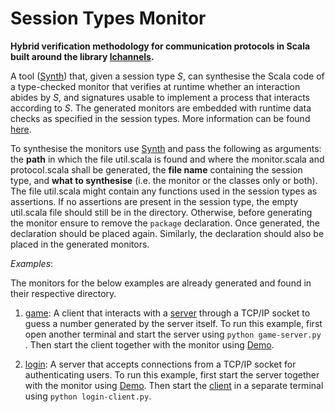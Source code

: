 # Session Types Monitor
**Hybrid verification methodology for communication protocols in Scala built around the library [lchannels](https://github.com/alcestes/lchannels).**

A tool ([Synth](https://github.com/chrisbartoloburlo/stmonitor/blob/master/monitor/src/main/scala/monitor/Synth.scala)) that, given a session type _S_, can synthesise the Scala code of a type-checked monitor that verifies at runtime whether an interaction abides by _S_, and signatures usable to implement a process that interacts according to _S_. The generated monitors are embedded with runtime data checks as specified in the session types. More information can be found [here]().

To synthesise the monitors use [Synth](https://github.com/chrisbartoloburlo/stmonitor/blob/master/monitor/src/main/scala/monitor/Synth.scala) and pass the following as arguments: the **path** in which the file util.scala is found and where the monitor.scala and protocol.scala shall be generated, the **file name** containing the session type, and **what to synthesise** (i.e. the monitor or the classes only or both). The file util.scala might contain any functions used in the session types as assertions. If no assertions are present in the session type, the empty util.scala file should still be in the directory. Otherwise, before generating the monitor ensure to remove the `package` declaration. Once generated, the declaration should be placed again. Similarly, the declaration should also be placed in the generated monitors. 

_Examples_:

The monitors for the below examples are already generated and found in their respective directory. 

1. [game](https://github.com/chrisbartoloburlo/stmonitor/tree/master/examples/src/main/scala/monitor/examples/game): A client that interacts with a [server](https://github.com/chrisbartoloburlo/stmonitor/blob/master/scripts/game-server.py) through a TCP/IP socket to guess a number generated by the server itself. To run this example, first open another terminal and start the server using `python game-server.py `. Then start the client together with the monitor using [Demo](https://github.com/chrisbartoloburlo/stmonitor/blob/master/examples/src/main/scala/monitor/examples/game/Demo.scala).

2. [login](https://github.com/chrisbartoloburlo/stmonitor/tree/master/examples/src/main/scala/monitor/examples/login): A server that accepts connections from a TCP/IP socket for authenticating users. To run this example, first start the server together with the monitor using [Demo](https://github.com/chrisbartoloburlo/stmonitor/blob/master/examples/src/main/scala/monitor/examples/login/Demo.scala). Then start the [client](https://github.com/chrisbartoloburlo/stmonitor/blob/master/scripts/login-client.py) in a separate terminal using `python login-client.py`.